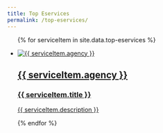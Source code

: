 ```yaml
---
title: Top Eservices
permalink: /top-eservices/
---
```


<div class="list-container">
<ul class="vertical-list">
  
  {% for serviceItem in site.data.top-eservices %}
  
  <li class="list-item">
    <a href="{{ serviceItem.url }}">
      <img src="{{ serviceItem.image-url }}" alt="{{ serviceItem.agency }}" />
          <div class="list-item-text">
            <h2>{{ serviceItem.agency }}</h2>
            <h3>{{ serviceItem.title }}</h3>
            <p>{{ serviceItem.description }}</p>
          </div>
    </a>
  </li>
           
  {% endfor %}
  
</ul>
</div>
